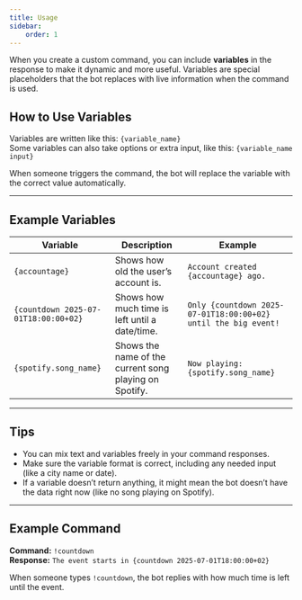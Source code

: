 ```yaml
---
title: Usage
sidebar:
    order: 1
---
```


When you create a custom command, you can include **variables** in the response to make it dynamic and more useful. Variables are special placeholders that the bot replaces with live information when the command is used.

## How to Use Variables

Variables are written like this: `{variable_name}`  
Some variables can also take options or extra input, like this: `{variable_name input}`

When someone triggers the command, the bot will replace the variable with the correct value automatically.

---

## Example Variables

| Variable                             | Description                                            | Example                                                        |
| ------------------------------------ | ------------------------------------------------------ | -------------------------------------------------------------- |
| `{accountage}`                       | Shows how old the user’s account is.                   | `Account created {accountage} ago.`                            |
| `{countdown 2025-07-01T18:00:00+02}` | Shows how much time is left until a date/time.         | `Only {countdown 2025-07-01T18:00:00+02} until the big event!` |
| `{spotify.song_name}`                | Shows the name of the current song playing on Spotify. | `Now playing: {spotify.song_name}`                             |

---

## Tips

- You can mix text and variables freely in your command responses.
- Make sure the variable format is correct, including any needed input (like a city name or date).
- If a variable doesn’t return anything, it might mean the bot doesn’t have the data right now (like no song playing on Spotify).

---

## Example Command

**Command:** `!countdown`  
**Response:** `The event starts in {countdown 2025-07-01T18:00:00+02}`  

When someone types `!countdown`, the bot replies with how much time is left until the event.